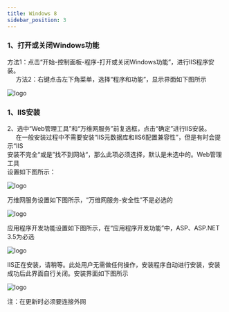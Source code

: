 ```yaml
---
title: Windows 8
sidebar_position: 3
---
```

### 1、打开或关闭Windows功能
<p style={{ marginLeft:"2em" ,fontSize:"20px"}}>
  方法1：点击“开始-控制面板-程序-打开或关闭Windows功能”，进行IIS程序安装。<br />
  &nbsp;&nbsp;&nbsp;&nbsp;&nbsp;方法2：右键点击左下角菜单，选择“程序和功能”，显示界面如下图所示
</p> 
<!-- <img src="/img/softwareInstall/IIS/11.png" alt="" style={{ marginLeft: "4em"}} /> -->
<img src={require('@site/static/img/softwareInstall/IIS/11.png').default} alt="logo" style={{marginLeft:"4em"}} />

### 1、IIS安装

<p style={{ marginLeft:"2em" ,fontSize:"20px"}}>
  2、选中“Web管理工具”和“万维网服务”前复选框，点击“确定”进行IIS安装。<br />
  &nbsp;&nbsp;&nbsp;&nbsp;&nbsp;在一般安装过程中不需要安装“IIS元数据库和IIS6配置兼容性”，但是有时会提示“IIS  <br />
  安装不完全“或是”找不到网站“，那么此项必须选择，默认是未选中的。Web管理工具 <br />设置如下图所示：
</p> 
<!-- <img src="/img/softwareInstall/IIS/12.png" alt="" style={{ marginLeft: "4em"}} /> -->
<img src={require('@site/static/img/softwareInstall/IIS/12.png').default} alt="logo" style={{marginLeft:"4em"}} />

<p style={{ marginLeft:"2em" ,fontSize:"20px"}}>
  万维网服务设置如下图所示，“万维网服务-安全性”不是必选的
</p> 
<!-- <img src="/img/softwareInstall/IIS/13.png" alt="" style={{ marginLeft: "4em"}} /> -->
<img src={require('@site/static/img/softwareInstall/IIS/13.png').default} alt="logo" style={{marginLeft:"4em"}} />

<p style={{ marginLeft:"2em" ,fontSize:"20px"}}>
  应用程序开发功能设置如下图所示，在“应用程序开发功能”中，ASP、ASP.NET 3.5为必选
</p> 
<!-- <img src="/img/softwareInstall/IIS/14.png" alt="" style={{ marginLeft: "4em"}} /> -->
<img src={require('@site/static/img/softwareInstall/IIS/14.png').default} alt="logo" style={{marginLeft:"4em"}} />

<p style={{ marginLeft:"2em" ,fontSize:"20px"}}>
  IIS正在安装，请稍等。此处用户无需做任何操作，安装程序自动进行安装，安装成功后此界面自行关闭。安装界面如下图所示
</p> 
<!-- <img src="/img/softwareInstall/IIS/15.png" alt="" style={{ marginLeft: "4em"}} /> -->
<img src={require('@site/static/img/softwareInstall/IIS/15.png').default} alt="logo" style={{marginLeft:"4em"}} />

<p style={{ marginLeft:"2em" ,fontSize:"20px" ,color:"red"}}>
  注：在更新时必须要连接外网
</p> 